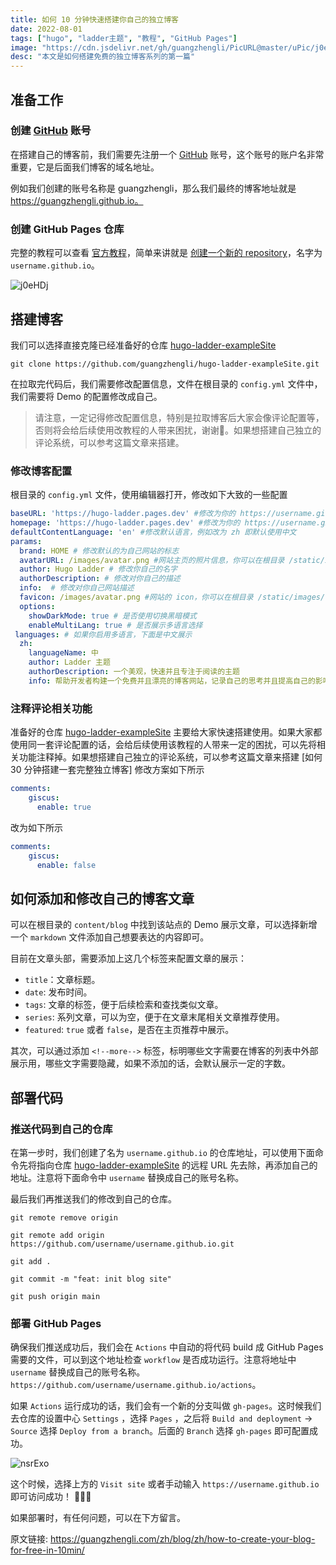 ```yaml
---
title: 如何 10 分钟快速搭建你自己的独立博客
date: 2022-08-01
tags: ["hugo", "ladder主题", "教程", "GitHub Pages"]
image: "https://cdn.jsdelivr.net/gh/guangzhengli/PicURL@master/uPic/j0eHDj.png"
desc: "本文是如何搭建免费的独立博客系列的第一篇"
---
```


<!--more-->

## 准备工作

### 创建 [GitHub](https://github.com/) 账号

在搭建自己的博客前，我们需要先注册一个 [GitHub](https://github.com/) 账号，这个账号的账户名非常重要，它是后面我们博客的域名地址。

例如我们创建的账号名称是 guangzhengli，那么我们最终的博客地址就是 https://guangzhengli.github.io。

### 创建 GitHub Pages 仓库

完整的教程可以查看 [官方教程](https://pages.github.com/)，简单来讲就是 [创建一个新的 repository](https://github.com/new)，名字为 `username.github.io`。

![j0eHDj](https://cdn.jsdelivr.net/gh/guangzhengli/PicURL@master/uPic/j0eHDj.png)

## 搭建博客

我们可以选择直接克隆已经准备好的仓库 [hugo-ladder-exampleSite](https://github.com/guangzhengli/hugo-ladder-exampleSite)

```
git clone https://github.com/guangzhengli/hugo-ladder-exampleSite.git
```

在拉取完代码后，我们需要修改配置信息，文件在根目录的 `config.yml` 文件中，我们需要将 Demo 的配置修改成自己。

> 请注意，一定记得修改配置信息，特别是拉取博客后大家会像评论配置等，否则将会给后续使用改教程的人带来困扰，谢谢🙏。如果想搭建自己独立的评论系统，可以参考这篇文章来搭建。

### 修改博客配置

根目录的 `config.yml` 文件，使用编辑器打开，修改如下大致的一些配置

```yml
baseURL: 'https://hugo-ladder.pages.dev' #修改为你的 https://username.github.io
homepage: 'https://hugo-ladder.pages.dev' #修改为你的 https://username.github.io
defaultContentLanguage: 'en' #修改默认语言，例如改为 zh 即默认使用中文
params:
  brand: HOME # 修改默认的为自己网站的标志
  avatarURL: /images/avatar.png #网站主页的照片信息，你可以在根目录 /static/images/ 里面替换成自己的照片
  author: Hugo Ladder # 修改你自己的名字
  authorDescription: # 修改对你自己的描述
  info:  # 修改对你自己网站描述
  favicon: /images/avatar.png #网站的 icon，你可以在根目录 /static/images/ 里面替换成自己的照片
  options:
    showDarkMode: true # 是否使用切换黑暗模式
    enableMultiLang: true # 是否展示多语言选择
 languages: # 如果你启用多语言，下面是中文展示
  zh:
    languageName: 中
    author: Ladder 主题
    authorDescription: 一个美观，快速并且专注于阅读的主题
    info: 帮助开发者构建一个免费并且漂亮的博客网站，记录自己的思考并且提高自己的影响力
```

### 注释评论相关功能

准备好的仓库 [hugo-ladder-exampleSite](https://github.com/guangzhengli/hugo-ladder-exampleSite) 主要给大家快速搭建使用。如果大家都使用同一套评论配置的话，会给后续使用该教程的人带来一定的困扰，可以先将相关功能注释掉。如果想搭建自己独立的评论系统，可以参考这篇文章来搭建 [如何 30 分钟搭建一套完整独立博客]
修改方案如下所示

```yml
comments:
    giscus:
      enable: true
```

改为如下所示

```yml
comments:
    giscus:
      enable: false
```

## 如何添加和修改自己的博客文章

可以在根目录的 `content/blog` 中找到该站点的 Demo 展示文章，可以选择新增一个 `markdown` 文件添加自己想要表达的内容即可。

目前在文章头部，需要添加上这几个标签来配置文章的展示：

* `title`：文章标题。
* `date`: 发布时间。
* `tags`: 文章的标签，便于后续检索和查找类似文章。
* `series`: 系列文章，可以为空，便于在文章末尾相关文章推荐使用。
* `featured`: `true` 或者  `false`，是否在主页推荐中展示。

其次，可以通过添加 `<!--more-->` 标签，标明哪些文字需要在博客的列表中外部展示用，哪些文字需要隐藏，如果不添加的话，会默认展示一定的字数。

## 部署代码

### 推送代码到自己的仓库

在第一步时，我们创建了名为  `username.github.io` 的仓库地址，可以使用下面命令先将指向仓库 [hugo-ladder-exampleSite](https://github.com/guangzhengli/hugo-ladder-exampleSite) 的远程 URL 先去除，再添加自己的地址。注意将下面命令中 `username` 替换成自己的账号名称。

最后我们再推送我们的修改到自己的仓库。

```shell
git remote remove origin

git remote add origin https://github.com/username/username.github.io.git

git add .

git commit -m "feat: init blog site"

git push origin main
```

### 部署 GitHub Pages

确保我们推送成功后，我们会在 `Actions` 中自动的将代码 build 成 GitHub Pages 需要的文件，可以到这个地址检查 `workflow` 是否成功运行。注意将地址中 `username` 替换成自己的账号名称。`https://github.com/username/username.github.io/actions`。

如果 `Actions` 运行成功的话，我们会有一个新的分支叫做 `gh-pages`。这时候我们去仓库的设置中心 `Settings` ，选择 `Pages` ，之后将 `Build and deployment` -> `Source` 选择 `Deploy from a branch`。后面的 `Branch` 选择 `gh-pages` 即可配置成功。

![nsrExo](https://cdn.jsdelivr.net/gh/guangzhengli/PicURL@master/uPic/nsrExo.png)

这个时候，选择上方的 `Visit site` 或者手动输入 `https://username.github.io` 即可访问成功！ 🎉🎉🎉

如果部署时，有任何问题，可以在下方留言。

原文链接: https://guangzhengli.com/zh/blog/zh/how-to-create-your-blog-for-free-in-10min/